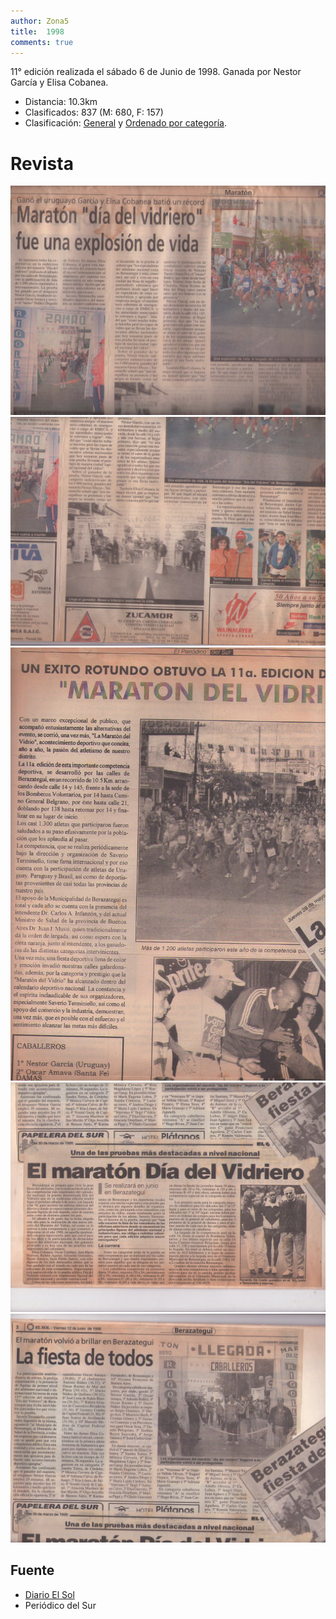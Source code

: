 ```yaml
---
author: Zona5
title:  1998
comments: true
---
```

11° edición realizada el sábado 6 de Junio de 1998. Ganada por Nestor García y Elisa Cobanea.

* Distancia: 10.3km
* Clasificados: 837 (M: 680, F: 157)
* Clasificación: [General](/clasificacion/1998/1998.html) y [Ordenado por categoría](/clasificacion/1998/1998cat.html).

# Revista
![Edición 1998](/assets/img/ed/1998/r1998026.jpg)
![Edición 1998](/assets/img/ed/1998/r1998027.jpg)
![Edición 1998](/assets/img/ed/1998/r1998073.jpg)
![Edición 1998](/assets/img/ed/1998/r1998074.jpg)
![Edición 1998](/assets/img/ed/1998/r1998075.jpg)

## Fuente
* [Diario El Sol](https://elsolnoticias.com.ar/)
* Periódico del Sur
